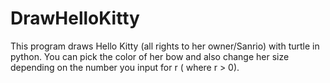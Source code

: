 # DrawHelloKitty
This program draws Hello Kitty (all rights to her owner/Sanrio) with turtle in python. 
You can pick the color of her bow and also change her size depending on the number
you input for r ( where r > 0).
